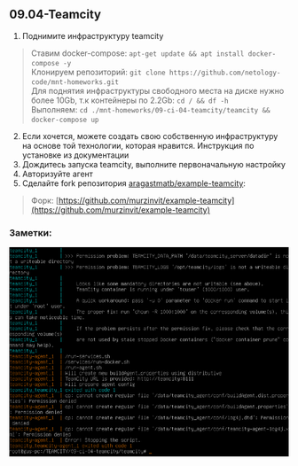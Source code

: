 ## 09.04-Teamcity</br>
1. Поднимите инфраструктуру teamcity</br>
> Ставим docker-compose: `apt-get update && apt install docker-compose -y` </br>
> Клонируем репозиторий: `git clone https://github.com/netology-code/mnt-homeworks.git` </br>
> Для поднятия инфраструктуры свободного места на диске нужно более 10Gb, т.к контейнеры по 2.2Gb: `cd / && df -h` </br> 
> Выполняем: `cd ./mnt-homeworks/09-ci-04-teamcity/teamcity && docker-compose up` </br> 

2. Если хочется, можете создать свою собственную инфраструктуру на основе той технологии, которая нравится. Инструкция по установке из документации </br>
3. Дождитесь запуска teamcity, выполните первоначальную настройку </br>
4. Авторизуйте агент </br>
5. Сделайте fork репозитория [aragastmatb/example-teamcity](https://github.com/aragastmatb/example-teamcity): </br>
> Форк: [https://github.com/murzinvit/example-teamcity](https://github.com/murzinvit/example-teamcity) </br>

### Заметки:
![screen](https://github.com/murzinvit/screen/blob/ba203c3de3f2d5a2e3585d6ef0e6857f277beeb1/Error_in_enviroment_deploy.png)
